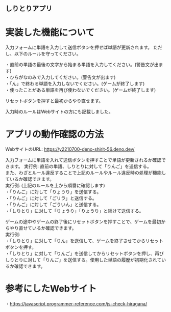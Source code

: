 ## しりとりアプリ

# 実装した機能について
入力フォームに単語を入力して送信ボタンを押せば単語が更新されます。
ただし、以下のルールを守ってください。

・直前の単語の最後の文字から始まる単語を入力してください。(警告文が出ます)  
・ひらがなのみで入力してください。(警告文が出ます)  
・「ん」で終わる単語を入力しないでください。(ゲームが終了します)  
・使ったことがある単語を再び使わないでください。(ゲームが終了します)  

リセットボタンを押すと最初からやり直せます。

入力時のルールはWebサイトの方にも記載しました。

# アプリの動作確認の方法
WebサイトのURL: https://y2210700-deno-shirit-56.deno.dev/

入力フォームに単語を入れて送信ボタンを押すことで単語が更新されるか確認できます。
実行例: 直前の単語、しりとりに対して「りんご」を送信する。  
また、わざとルール違反することで上記のルールやルール違反時の処理が機能しているか確認できます。  
実行例: (上記のルールを上から順番に確認します)  
・「りんご」に対して「りょうり」を送信する。  
・「りんご」に対して「ごリラ」と送信する。  
・「りんご」に対して「ごういん」と送信する。  
・「しりとり」に対して「りょうり」「りょうり」と続けて送信する。  

ゲームの途中やゲームの終了後にリセットボタンを押すことで、ゲームを最初からやり直せているか確認できます。  
実行例:  
・「しりとり」に対して「りん」を送信して、ゲームを終了させてからリセットボタンを押す。  
・「しりとり」に対して「りんご」を送信してからリセットボタンを押し、再びしりとりに対して「りんご」を送信する。使用した単語の履歴が初期化されているか確認できます。

# 参考にしたWebサイト
・https://javascript.programmer-reference.com/js-check-hiragana/
